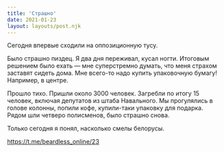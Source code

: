 ```yaml
---
title: 'Страшно'
date: 2021-01-23
layout: layouts/post.njk
---
```


Сегодня впервые сходили на оппозиционную тусу. 

Было страшно пиздец. Я два дня переживал, кусал ногти. Итоговым решением было ехать — мне суперстремно думать, что меня страхом заставят сидеть дома. Мне всего-то надо купить упаковочную бумагу! Например, в центре. 

Прошло тихо. Пришли около 3000 человек. Загребли по итогу 15 человек, включая депутатов из штаба Навального. Мы прогулялись в голове колонны, попили кофе, купили-таки упаковку для подарка. Рядом шли четверо полисменов, было страшно снова. 

Только сегодня я понял, насколько смелы белорусы.

https://t.me/beardless_online/23